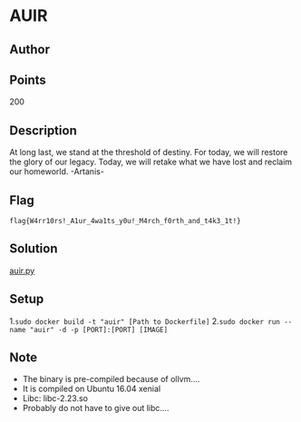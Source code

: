 # AUIR 
## Author

## Points
200
## Description
At long last, we stand at the threshold of destiny. For today, we will restore the glory of our legacy. Today, we will retake what we have lost and reclaim our homeworld. -Artanis-
## Flag
`flag{W4rr10rs!_A1ur_4wa1ts_y0u!_M4rch_f0rth_and_t4k3_1t!}`
## Solution 
[auir.py](auir.py)
## Setup
1.`sudo docker build -t "auir" [Path to Dockerfile]`
2.`sudo docker run --name "auir" -d -p [PORT]:[PORT] [IMAGE]`
## Note
- The binary is pre-compiled because of ollvm....
- It is compiled on Ubuntu 16.04 xenial 
- Libc: libc-2.23.so
- Probably do not have to give out libc....